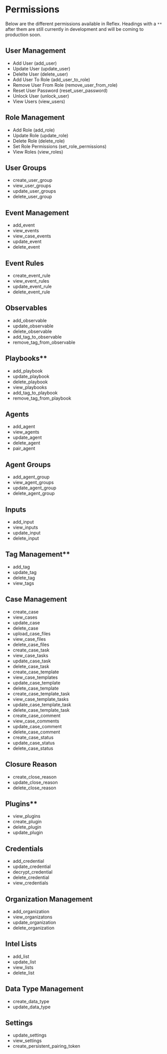 # Permissions
Below are the different permissions available in Reflex. Headings with a `**` after them are still currently in development and will be coming to production soon.

## User Management
- Add User (add_user)
- Update User (update_user)
- Delelte User (delete_user)
- Add User To Role (add_user_to_role)
- Remove User From Role (remove_user_from_role)
- Reset User Password (reset_user_password)
- Unlock User (unlock_user)
- View Users (view_users)

## Role Management
- Add Role (add_role)
- Update Role (update_role)
- Delete Role (delete_role)
- Set Role Permissions (set_role_permissions)
- View Roles (view_roles)

## User Groups
- create_user_group
- view_user_groups
- update_user_groups
- delete_user_group

## Event Management
- add_event
- view_events
- view_case_events
- update_event
- delete_event

## Event Rules
- create_event_rule
- view_event_rules
- update_event_rule
- delete_event_rule

## Observables
- add_observable
- update_observable
- delete_observable
- add_tag_to_observable
- remove_tag_from_observable

## Playbooks**
- add_playbook
- update_playbook
- delete_playbook
- view_playbooks
- add_tag_to_playbook
- remove_tag_from_playbook

## Agents
- add_agent
- view_agents
- update_agent
- delete_agent
- pair_agent

## Agent Groups
- add_agent_group
- view_agent_groups
- update_agent_group
- delete_agent_group

## Inputs
- add_input
- view_inputs
- update_input
- delete_input

## Tag Management**
- add_tag
- update_tag
- delete_tag
- view_tags

## Case Management
- create_case
- view_cases
- update_case
- delete_case
- upload_case_files
- view_case_files
- delete_case_files
- create_case_task
- view_case_tasks
- update_case_task
- delete_case_task
- create_case_template
- view_case_templates
- update_case_template
- delete_case_template
- create_case_template_task
- view_case_template_tasks
- update_case_template_task
- delete_case_template_task
- create_case_comment
- view_case_comments
- update_case_comment
- delete_case_comment
- create_case_status
- update_case_status
- delete_case_status

## Closure Reason
- create_close_reason
- update_close_reason
- delete_close_reason

## Plugins**
- view_plugins
- create_plugin
- delete_plugin
- update_plugin

## Credentials
- add_credential
- update_credential
- decrypt_credential
- delete_credential
- view_credentials

## Organization Management
- add_organization
- view_organizatons
- update_organization
- delete_organization

## Intel Lists
- add_list
- update_list
- view_lists
- delete_list

## Data Type Management
- create_data_type
- update_data_type

## Settings
- update_settings
- view_settings
- create_persistent_pairing_token